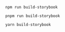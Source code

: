 ```shell renderer="common" language="js" packageManager="npm"
npm run build-storybook
```

```shell renderer="common" language="js" packageManager="pnpm"
pnpm run build-storybook
```

```shell renderer="common" language="js" packageManager="yarn"
yarn build-storybook
```
